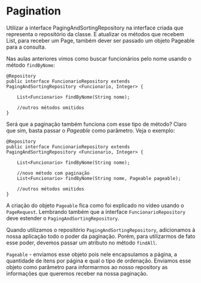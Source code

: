 # Pagination

Utilizar a interface PagingAndSortingRepository na interface criada que representa o repositório da classe. E atualizar os métodos que recebem List, para receber um Page, também dever ser passado um objeto Pageable para a consulta.


Nas aulas anteriores vimos como buscar funcionários pelo nome usando o método `findByNome`:

```
@Repository
public interface FuncionarioRepository extends PagingAndSortingRepository <Funcionario, Integer> {

    List<Funcionario> findByNome(String nome);

    //outros métodos omitidos
}
```

Será que a paginação também funciona com esse tipo de método? Claro que sim, basta passar o *Pageable* como parâmetro. Veja o exemplo:

```
@Repository
public interface FuncionarioRepository extends PagingAndSortingRepository <Funcionario, Integer> {

    List<Funcionario> findByNome(String nome);

    //novo método com paginação
    List<Funcionario> findByNome(String nome, Pageable pageable);

    //outros métodos omitidos
}
```

A criação do objeto `Pageable` fica como foi explicado no vídeo usando o `PageRequest`. Lembrando também que a interface `FuncionarioRepository` deve estender o `PagingAndSortingRepository`.

Quando utilizamos o repositório `PagingAndSortingRepository`, adicionamos à nossa aplicação todo o poder da paginação. Porém, para utilizarmos de fato esse poder, devemos passar um atributo no método `findAll`.

`Pageable` - enviamos esse objeto pois nele encapsulamos a página, a quantidade de itens por página e qual o tipo de ordenação. Enviamos esse objeto como parâmetro para informarmos ao nosso repository as informações que queremos receber na nossa paginação.
